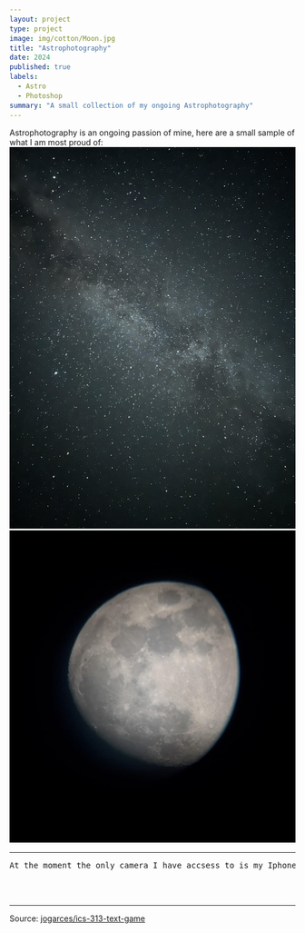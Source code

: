 ```yaml
---
layout: project
type: project
image: img/cotton/Moon.jpg
title: "Astrophotography"
date: 2024
published: true
labels:
  - Astro
  - Photoshop
summary: "A small collection of my ongoing Astrophotography"
---
```





Astrophotography is an ongoing passion of mine, here are a small sample of what I am most proud of:
<img class="img-fluid" src="../img/cotton/Milkyway.jpg">
<img class="img-fluid" src="../img/cotton/Moon.jpg">

<hr>

<pre>
At the moment the only camera I have accsess to is my Iphone 13, so I make do. That camera is decently equiped to do wide view long exposure so I am pretty happy with my Milky Way long expures. However I do also do wide view long exposures when photographing constellations as well as my first few attempt at capturing the Andromeda galaxy. I have a telescope that I've thrown together from spare parts but has surprised me time and time again. It can make daziling observations of the moon at 2 differant magnification levels (the picture above is the less magnified lense) and I've even been able to view Jupiter and it's moons although theyre admittedly very low resoultion. I have to take pictures with my Iphone through the eyepeice so my photos aren't the best but they'll only get exponentially better from here and the struggle I go through now will be satisfying to look back at once I have a better setup.


  
</pre>

<hr>

Source: <a href="https://github.com/jogarces/ics-313-text-game"><i class="large github icon "></i>jogarces/ics-313-text-game</a>
